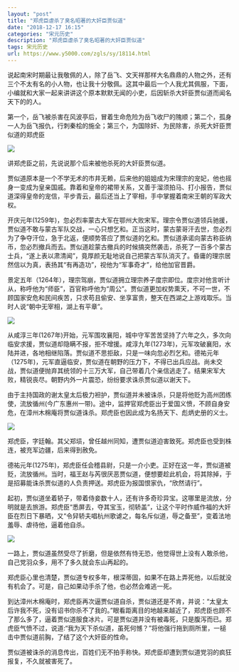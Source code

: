 ```yaml
---
layout: "post"
title: "郑虎臣虐杀了臭名昭著的大奸臣贾似道"
date: "2018-12-17 16:15"
categories: "宋元历史"
description: "郑虎臣虐杀了臭名昭著的大奸臣贾似道"
tags: 宋元历史
url: https://www.y5000.com/zgls/sy/18114.html
---
```






说起南宋时期最让我敬佩的人，除了岳飞、文天祥那样大名鼎鼎的人物之外，还有三个不太有名的小人物，也让我十分敬佩。这其中最后一个人我尤其佩服，下面，小编就和大家一起来讲讲这个原本默默无闻的小吏，后因斩杀大奸臣贾似道而闻名天下的的人。

第一个，岳飞被杀害在风波亭后，冒着生命危险为岳飞收尸的隗顺；第二个，孤身一人为岳飞报仇，行刺秦桧的施全；第三个，为国除奸、为民除害，杀死大奸臣贾似道的郑虎臣

![](https://img.y5000.com/uploads/allimg/170329/11330CM0-0.jpg)

讲郑虎臣之前，先说说那个后来被他杀死的大奸臣贾似道。

贾似道原本是一个不学无术的市井无赖，后来他的姐姐成为宋理宗的宠妃，他也摇身一变成为皇亲国戚。靠着和皇帝的裙带关系，又善于溜须拍马、打小报告，贾似道深得皇帝的宠信，平步青云，最后还当上了宰相，手中掌握着南宋王朝的军政大权。

开庆元年(1259年)，忽必烈率蒙古大军在鄂州大败宋军。理宗令贾似道领兵驰援，贾似道不敢与蒙古军队交战，一心只想乞和。正当这时，蒙古蒙哥汗去世，忽必烈为了争夺汗位，急于北返，便顺势答应了贾似道的乞和。贾似道承诺向蒙古称臣纳币，忽必烈撤兵而去。贾似道趁蒙古撤兵的时候搞突然袭击，杀死了一百多个蒙古士兵，“遂上表以肃清闻”，竟厚颜无耻地说自己把蒙古军队消灭了。昏庸的理宗居然信以为真，表扬其“有再造功”，视他为“军事奇才”，给他加官晋爵。

景定五年（1264年），理宗驾崩，贾似道拥立理宗养子度宗即位。度宗对他言听计从，称呼他为“师臣”，百官称呼他为“周公”。贾似道更加权势熏天，不可一世，不顾国家安危和民间疾苦，只求苟且偷安、坐享富贵，整天在西湖之上游戏取乐。当时人说“朝中无宰相，湖上有平章”。

![](https://img.y5000.com/uploads/allimg/170329/1133062303-1.jpg)

从咸淳三年(1267年)开始，元军围攻襄阳，城中守军苦苦坚持了六年之久，多次向临安求援，贾似道却隐瞒不报，拒不增援。咸淳九年(1273年)，元军攻破襄阳，水陆并进，各地相继陷落。贾似道不思拒敌，只是一味向忽必烈乞和。德祐元年（1275年)，元军直逼临安，贾似道在朝野的压力下，不得已出兵应战。尚未交战，贾似道便抛弃其统领的十三万大军，自己带着几个亲信逃走了。结果宋军大败，精锐丧尽。朝野内外一片震恐，纷纷要求诛杀贾似道以谢天下。

由于主持国政的谢太皇太后极力袒护，贾似道并未被诛杀，只是将他贬为高州团练使，流放循州(今广东惠州一带)。途中，监押官郑虎臣出于爱国义愤，不顾自身安危，在漳州木棉庵将贾似道诛杀。郑虎臣也因此成为名扬天下、彪炳史册的义士。

![](https://img.y5000.com/uploads/allimg/170329/1133062544-2.jpg)

郑虎臣，字廷翰。其父郑埙，曾任越州同知，遭贾似道迫害致死。郑虎臣也受到株连，被充军边疆，后来得到赦免。

德祐元年(1275年)，郑虎臣任会稽县尉，只是一介小吏。正好在这一年，贾似道被贬，流放循州。当时，福王赵与芮很厌恶贾似道，便想要趁此机会，将其除掉，于是招募能诛杀贾似道的人负责押送。郑虎臣为报国恨家仇，“欣然请行”。

起初，贾似道坐着轿子，带着侍妾数十人，还有许多奇珍异宝。这哪里是流放，分明就是去旅游。郑虎臣“悉屏去，夺其宝玉，彻轿盖”，让这个平时作威作福的大奸臣在烈日下暴晒，又“令舁轿夫唱杭州歌谑之，每名斥似道，辱之备至”，变着法地羞辱、虐待他，逼着他自杀。

![](https://img.y5000.com/uploads/allimg/170329/11330B027-3.jpg)

一路上，贾似道虽然受尽了折磨，但是依然有恃无恐，他觉得世上没有人敢杀他，自己党羽众多，用不了多久就会东山再起的。

郑虎臣心里也清楚，贾似道专权多年，根深蒂固，如果不在路上弄死他，以后就没有机会了。可是，自己如果动手杀了他，也必然会难逃一死。

到达漳州木棉庵时，郑虎臣再次逼贾似道自杀，贾似道还是不肯，并说：“太皇太后许我不死，没有诏书你杀不了我的。”眼看距离目的地越来越近了，郑虎臣也顾不了那么多了，逼着贾似道服食冰片。可是贾似道并没有被毒死，只是腹泻而已。郑虎臣气愤不过，说道:“我为天下杀似道，虽死何憾？”将他强行拖到厕所里，一槌击中贾似道前胸，了结了这个大奸臣的性命。

贾似道被诛杀的消息传出，百姓们无不拍手称快。郑虎臣却遭到贾似道党羽的疯狂报复，不久就被害死了。
